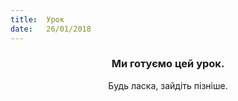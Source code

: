 ```yaml
---
title:  Урок
date:   26/01/2018
---
```


### <center>Ми готуємо цей урок.</center>
<center>Будь ласка, зайдіть пізніше.</center>